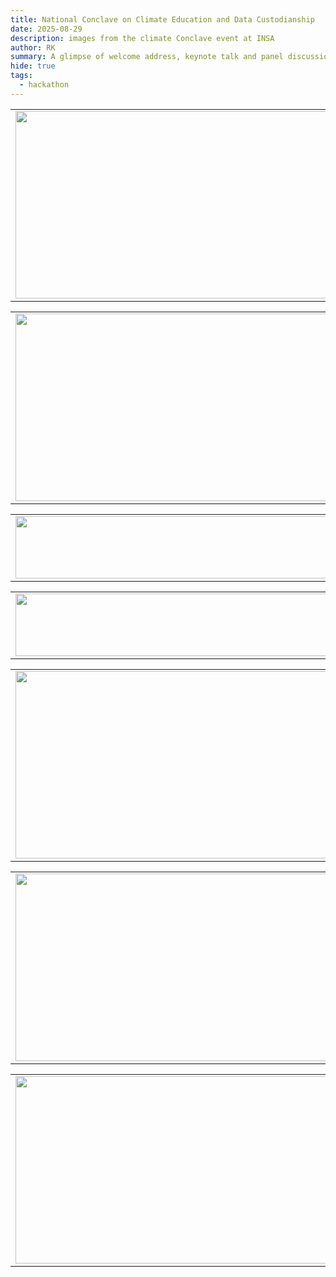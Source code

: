 ```yaml
---
title: National Conclave on Climate Education and Data Custodianship
date: 2025-08-29
description: images from the climate Conclave event at INSA 
author: RK
summary: A glimpse of welcome address, keynote talk and panel discussion
hide: true
tags:
  - hackathon
---
```



<table>
<tr>
<td><img src='{{ "/static/img/events_all/climate_conclaveP1.jpg" | url }}' width="500" height="300"></td>
<td><img src='{{ "/static/img/events_all/climate_conclaveP4.jpg" | url }}' width="500" height="300"></td>
</tr>   
</table>

<table>
<tr>
<td><img src='{{ "/static/img/events_all/climate_conclaveP7.jpg" | url }}' width="500" height="300"></td>
<td><img src='{{ "/static/img/events_all/climate_conclaveP8.jpg" | url }}' width="500" height="300"></td>
</tr>   
</table>


<table>
  <tr>
    <td>
      <img src='{{ "/static/img/events_all/climate_conclaveP13.jpg" | url }}' width="500" height="100">
    </td>
  </tr>
</table>

<table>
  <tr>
    <td>
      <img src='{{ "/static/img/events_all/climate_conclaveP12.jpg" | url }}' width="500" height="100">
    </td>
  </tr>
</table>

<table>
<tr>
<td><img src='{{ "/static/img/events_all/climate_conclaveP13.jpg" | url }}' width="500" height="300"></td>
<td><img src='{{ "/static/img/events_all/climate_conclaveP14.jpg" | url }}' width="500" height="300"></td>
</tr>   
</table>

<table>
<tr>
<td><img src='{{ "/static/img/events_all/climate_conclaveP15.jpg" | url }}' width="500" height="300"></td>
<td><img src='{{ "/static/img/events_all/climate_conclaveP16.jpg" | url }}' width="500" height="300"></td>
</tr>   
</table>

<table>
<tr>
<td><img src='{{ "/static/img/events_all/climate_conclaveP17.jpg" | url }}' width="500" height="300"></td>
<td><img src='{{ "/static/img/events_all/climate_conclaveP18.jpg" | url }}' width="500" height="300"></td>
</tr>   
</table>